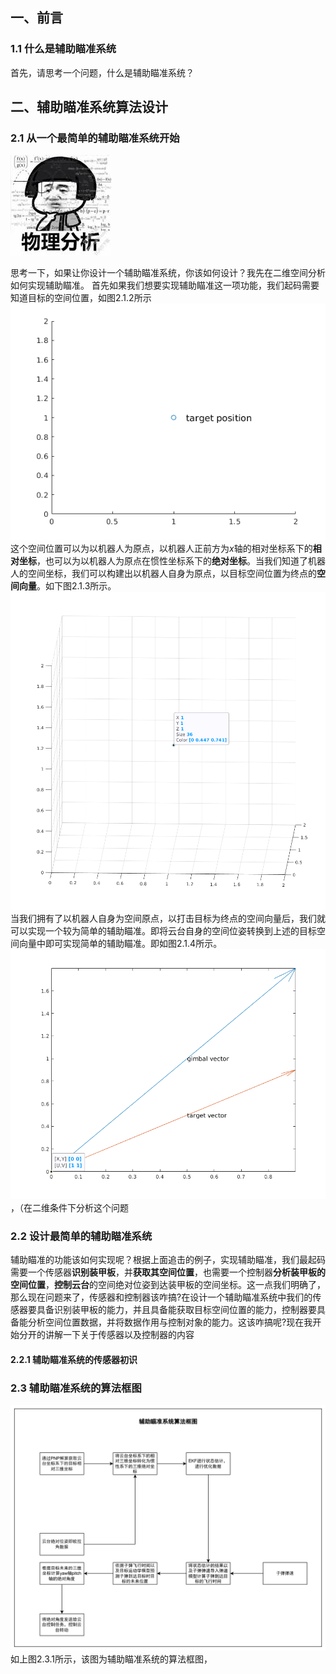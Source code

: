 ## 一、前言

### 1.1 什么是辅助瞄准系统

首先，请思考一个问题，什么是辅助瞄准系统？

## 二、辅助瞄准系统算法设计

### 2.1 从一个最简单的辅助瞄准系统开始

![图2.1.1](../../../resources/2023-10-20-14-43-07.png)

思考一下，如果让你设计一个辅助瞄准系统，你该如何设计？我先在二维空间分析如何实现辅助瞄准。
首先如果我们想要实现辅助瞄准这一项功能，我们起码需要知道目标的空间位置，如图2.1.2所示![图2.1.2](../../../resources/matlab-1.png)这个空间位置可以为以机器人为原点，以机器人正前方为$x$轴的相对坐标系下的**相对坐标**，也可以为以机器人为原点在惯性坐标系下的**绝对坐标**。当我们知道了机器人的空间坐标，我们可以构建出以机器人自身为原点，以目标空间位置为终点的**空间向量**。如下图2.1.3所示。![图2.1.3](../../../resources/matlab-2.png)
当我们拥有了以机器人自身为空间原点，以打击目标为终点的空间向量后，我们就可以实现一个较为简单的辅助瞄准。即将云台自身的空间位姿转换到上述的目标空间向量中即可实现简单的辅助瞄准。即如图2.1.4所示。![图2.1.5](../../../resources/matlab-3.png)，（在二维条件下分析这个问题

### 2.2 设计最简单的辅助瞄准系统

辅助瞄准的功能该如何实现呢？根据上面追击的例子，实现辅助瞄准，我们最起码需要一个传感器**识别装甲板**，并**获取其空间位置**，也需要一个控制器**分析装甲板的空间位置**，**控制云台**的空间绝对位姿到达装甲板的空间坐标。这一点我们明确了，那么现在问题来了，传感器和控制器该咋搞?在设计一个辅助瞄准系统中我们的传感器要具备识别装甲板的能力，并且具备能获取目标空间位置的能力，控制器要具备能分析空间位置数据，并将数据作用与控制对象的能力。这该咋搞呢?现在我开始分开的讲解一下关于传感器以及控制器的内容

#### 2.2.1 辅助瞄准系统的传感器初识

### 2.3 辅助瞄准系统的算法框图

![图2.3.1](../../../resources/2023-10-20-14-34-39.png)如上图2.3.1所示，该图为辅助瞄准系统的算法框图，